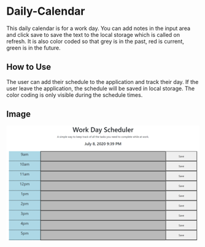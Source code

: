 # Daily-Calendar
This daily calendar is for a work day. You can add notes in the input area and click save to save the text to the local storage which is called on refresh. It is also color coded so that grey is in the past, red is current, green is in the future. 

## How to Use
The user can add their schedule to the application and track their day. If the user leave the application, the schedule will be saved in local storage.  The color coding is only visible during the schedule times. 

## Image
![](daily-schedule.PNG)